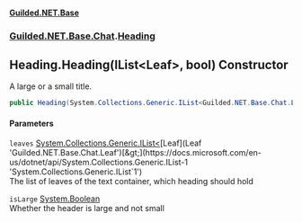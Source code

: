 
#### [Guilded.NET.Base](index 'index')
### [Guilded.NET.Base.Chat](index#Guilded_NET_Base_Chat 'Guilded.NET.Base.Chat').[Heading](Heading 'Guilded.NET.Base.Chat.Heading')
## Heading.Heading(IList&lt;Leaf&gt;, bool) Constructor
A large or a small title.  
```csharp
public Heading(System.Collections.Generic.IList<Guilded.NET.Base.Chat.Leaf> leaves, bool isLarge=true);
```

#### Parameters
<a name='Guilded_NET_Base_Chat_Heading_Heading(System_Collections_Generic_IList_Guilded_NET_Base_Chat_Leaf__bool)_leaves'></a>
`leaves` [System.Collections.Generic.IList&lt;](https://docs.microsoft.com/en-us/dotnet/api/System.Collections.Generic.IList-1 'System.Collections.Generic.IList`1')[Leaf](Leaf 'Guilded.NET.Base.Chat.Leaf')[&gt;](https://docs.microsoft.com/en-us/dotnet/api/System.Collections.Generic.IList-1 'System.Collections.Generic.IList`1')  
The list of leaves of the text container, which heading should hold
  
<a name='Guilded_NET_Base_Chat_Heading_Heading(System_Collections_Generic_IList_Guilded_NET_Base_Chat_Leaf__bool)_isLarge'></a>
`isLarge` [System.Boolean](https://docs.microsoft.com/en-us/dotnet/api/System.Boolean 'System.Boolean')  
Whether the header is large and not small
  
